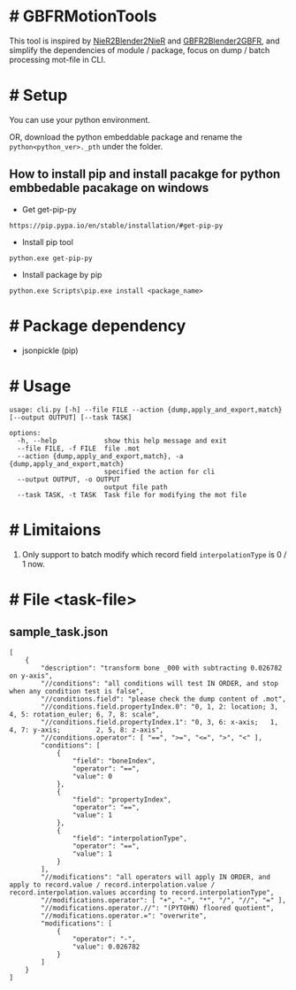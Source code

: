 # \# GBFRMotionTools

This tool is inspired by [NieR2Blender2NieR](https://github.com/WoefulWolf/NieR2Blender2NieR) and [GBFR2Blender2GBFR](https://github.com/WistfulHopes/GBFR2Blender2GBFR),
and simplify the dependencies of module / package, focus on dump / batch processing mot-file in CLI.

# \# Setup

You can use your python environment.

OR, download the python embeddable package and rename the ```python<python_ver>._pth``` under the folder.

## How to install pip and install pacakge for python embbedable pacakage on windows

- Get get-pip-py 
```
https://pip.pypa.io/en/stable/installation/#get-pip-py
```

- Install pip tool
```
python.exe get-pip-py
```

- Install package by pip
```
python.exe Scripts\pip.exe install <package_name>
```

# \# Package dependency

  - jsonpickle (pip)

# \# Usage

```
usage: cli.py [-h] --file FILE --action {dump,apply_and_export,match} [--output OUTPUT] [--task TASK]

options:
  -h, --help            show this help message and exit
  --file FILE, -f FILE  file .mot
  --action {dump,apply_and_export,match}, -a {dump,apply_and_export,match}
                        specified the action for cli
  --output OUTPUT, -o OUTPUT
                        output file path
  --task TASK, -t TASK  Task file for modifying the mot file
```

# \# Limitaions

1. Only support to batch modify which record field ```interpolationType``` is 0 / 1 now.


# \# File \<task-file\>

## sample_task.json
```
[
    {
        "description": "transform bone _000 with subtracting 0.026782 on y-axis",
        "//conditions": "all conditions will test IN ORDER, and stop when any condition test is false",
        "//conditions.field": "please check the dump content of .mot",
        "//conditions.field.propertyIndex.0": "0, 1, 2: location; 3, 4, 5: rotation_euler; 6, 7, 8: scale",
        "//conditions.field.propertyIndex.1": "0, 3, 6: x-axis;   1, 4, 7: y-axis;         2, 5, 8: z-axis",
        "//conditions.operator": [ "==", ">=", "<=", ">", "<" ],
        "conditions": [
            {
                "field": "boneIndex",
                "operator": "==",
                "value": 0
            },
            {
                "field": "propertyIndex",
                "operator": "==",
                "value": 1
            },
            {
                "field": "interpolationType",
                "operator": "==",
                "value": 1
            }
        ],
        "//modifications": "all operators will apply IN ORDER, and apply to record.value / record.interpolation.value / record.interpolation.values according to record.interpolationType",
        "//modifications.operator": [ "+", "-", "*", "/", "//", "=" ],
        "//modifications.operator.//": "(PYTOHN) floored quotient",
        "//modifications.operator.=": "overwrite",
        "modifications": [
            {
                "operator": "-",
                "value": 0.026782
            }
        ]
    }
]
```